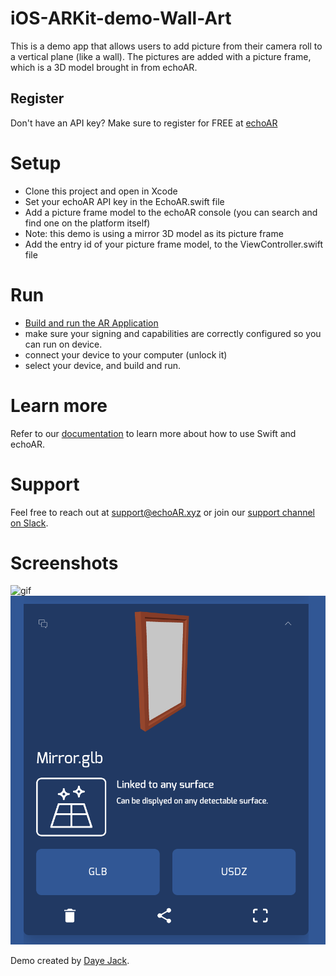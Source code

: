 # iOS-ARKit-demo-Wall-Art
This is a demo app that allows users to add picture from their camera roll to a vertical plane (like a wall).
The pictures are added with a picture frame, which is a 3D model brought in from echoAR.

## Register
Don't have an API key? Make sure to register for FREE at [echoAR](https://console.echoar.xyz/#/auth/register)

# Setup
* Clone this project and open in Xcode 
* Set your echoAR API key in the EchoAR.swift file
* Add a picture frame model to the echoAR console (you can search and find one on the platform itself) 
* Note: this demo is using a mirror 3D model as its picture frame
* Add the entry id of your picture frame model, to the ViewController.swift file

# Run
* [Build and run the AR Application](https://docs.echoar.xyz/swift/adding-ar-capabilities)
* make sure your signing and capabilities are correctly configured so you can run on device.
* connect your device to your computer (unlock it)
* select your device, and build and run.

# Learn more 
Refer to our [documentation](https://docs.echoar.xyz/swift/installation) to learn more about how to use Swift and echoAR.

# Support
Feel free to reach out at <support@echoAR.xyz> or join our [support channel on Slack](https://app.slack.com/client/TENTAKZ7V/G01AV799NLR).

# Screenshots
![gif](./screenshots/usage_example.gif)
![screenshot](./screenshots/frame.png)

Demo created by [Daye Jack](https://github.com/ddj231/).